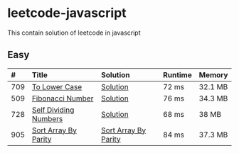 # leetcode-javascript

This contain solution of leetcode in javascript

## Easy

| #   | Title                                                                         | Solution                                        | Runtime | Memory  |
|:----|:------------------------------------------------------------------------------|:------------------------------------------------|:--------|:--------|
| 709 | [To Lower Case](https://leetcode.com/problems/to-lower-case/)                 | [Solution](to_lower_case.js)                    | 72 ms   | 32.1 MB |
| 509 | [Fibonacci Number](https://leetcode.com/problems/fibonacci-number/)           | [Solution](fibonacci_number.js)                 | 76 ms   | 34.3 MB |
| 728 | [Self Dividing Numbers](https://leetcode.com/problems/self-dividing-numbers/) | [Solution](self_dividing_numbers.js)            | 68 ms   | 38 MB   |
| 905 | [Sort Array By Parity](https://leetcode.com/problems/sort-array-by-parity/)   | [Sort Array By Parity](sort_array_by_parity.js) | 84 ms   | 37.3 MB |
